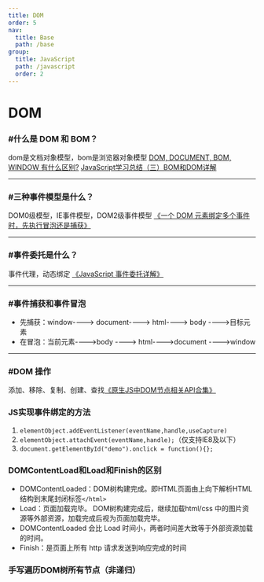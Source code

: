 ```yaml
---
title: DOM
order: 5
nav:
  title: Base
  path: /base
group:
  title: JavaScript
  path: /javascript
  order: 2
---
```


# DOM

### #什么是 DOM 和 BOM？
dom是文档对象模型，bom是浏览器对象模型
[DOM, DOCUMENT, BOM, WINDOW 有什么区别?](https://www.zhihu.com/question/33453164)
[JavaScript学习总结（三）BOM和DOM详解](https://segmentfault.com/a/1190000000654274#articleHeader21)

---

### #三种事件模型是什么？
DOM0级模型，IE事件模型，DOM2级事件模型
[《一个 DOM 元素绑定多个事件时，先执行冒泡还是捕获》](https://blog.csdn.net/u013217071/article/details/77613706)

---

### #事件委托是什么？
事件代理，动态绑定
[《JavaScript 事件委托详解》](https://zhuanlan.zhihu.com/p/26536815)

---

### #事件捕获和事件冒泡

- 先捕获：window----> document----> html----> body ---->目标元素
- 在冒泡：当前元素---->body ----> html---->document ---->window

---

### #DOM 操作
添加、移除、复制、创建、查找[《原生JS中DOM节点相关API合集》](https://microzz.com/2017/04/06/jsdom/)


### JS实现事件绑定的方法

1. `elementObject.addEventListener(eventName,handle,useCapture) `
2. `elementObject.attachEvent(eventName,handle);`（仅支持IE8及以下）
3. `document.getElementById("demo").onclick = function(){};`

### DOMContentLoad和Load和Finish的区别
- DOMContentLoaded：DOM树构建完成。即HTML页面由上向下解析HTML结构到末尾封闭标签`</html>`
- Load：页面加载完毕。 DOM树构建完成后，继续加载html/css 中的图片资源等外部资源，加载完成后视为页面加载完毕。
- DOMContentLoaded 会比 Load 时间小，两者时间差大致等于外部资源加载的时间。
- Finish：是页面上所有 http 请求发送到响应完成的时间

### 手写遍历DOM树所有节点（非递归）

